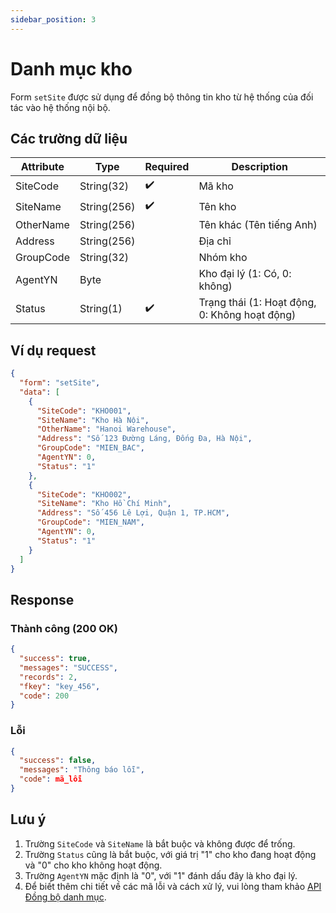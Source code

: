 ```yaml
---
sidebar_position: 3
---
```


# Danh mục kho

Form `setSite` được sử dụng để đồng bộ thông tin kho từ hệ thống của đối tác vào hệ thống nội bộ.

## Các trường dữ liệu

| Attribute    | Type        | Required | Description          |
|--------------|-------------|----------|----------------------|
| SiteCode     | String(32)  | ✔️       | Mã kho               |
| SiteName     | String(256) | ✔️       | Tên kho              |
| OtherName    | String(256) |          | Tên khác (Tên tiếng Anh) |
| Address      | String(256) |          | Địa chỉ              |
| GroupCode    | String(32)  |          | Nhóm kho             |
| AgentYN      | Byte        |          | Kho đại lý (1: Có, 0: không)      |
| Status       | String(1)   | ✔️       | Trạng thái (1: Hoạt động, 0: Không hoạt động) |

## Ví dụ request

```json
{
  "form": "setSite",
  "data": [
    {
      "SiteCode": "KHO001",
      "SiteName": "Kho Hà Nội",
      "OtherName": "Hanoi Warehouse",
      "Address": "Số 123 Đường Láng, Đống Đa, Hà Nội",
      "GroupCode": "MIEN_BAC",
      "AgentYN": 0,
      "Status": "1"
    },
    {
      "SiteCode": "KHO002",
      "SiteName": "Kho Hồ Chí Minh",
      "Address": "Số 456 Lê Lợi, Quận 1, TP.HCM",
      "GroupCode": "MIEN_NAM",
      "AgentYN": 0,
      "Status": "1"
    }
  ]
}
```

## Response

### Thành công (200 OK)

```json
{
  "success": true,
  "messages": "SUCCESS",
  "records": 2,
  "fkey": "key_456",
  "code": 200
}
```

### Lỗi

```json
{
  "success": false,
  "messages": "Thông báo lỗi",
  "code": mã_lỗi
}
```

## Lưu ý

1. Trường `SiteCode` và `SiteName` là bắt buộc và không được để trống.
2. Trường `Status` cũng là bắt buộc, với giá trị "1" cho kho đang hoạt động và "0" cho kho không hoạt động.
3. Trường `AgentYN` mặc định là "0", với "1" đánh dấu đây là kho đại lý.
4. Để biết thêm chi tiết về các mã lỗi và cách xử lý, vui lòng tham khảo [API Đồng bộ danh mục](../sync-data).